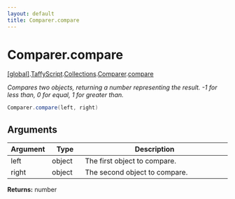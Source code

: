 ```yaml
---
layout: default
title: Comparer.compare
---
```


# Comparer.compare

[\[global\]]({{site.baseurl}}/docs/).[TaffyScript]({{site.baseurl}}/docs/TaffyScript/).[Collections]({{site.baseurl}}/docs/TaffyScript/Collections/).[Comparer]({{site.baseurl}}/docs/TaffyScript/Collections/Comparer/).[compare]({{site.baseurl}}/docs/TaffyScript/Collections/Comparer/compare/)

_Compares two objects, returning a number representing the result. -1 for less than, 0 for equal, 1 for greater than._

```cs
Comparer.compare(left, right)
```

## Arguments

<table>
  <col width="15%">
  <col width="15%">
  <thead>
    <tr>
      <th>Argument</th>
      <th>Type</th>
      <th>Description</th>
    </tr>
  </thead>
  <tbody>
    <tr>
      <td>left</td>
      <td>object</td>
      <td>The first object to compare.</td>
    </tr>
    <tr>
      <td>right</td>
      <td>object</td>
      <td>The second object to compare.</td>
    </tr>
  </tbody>
</table>

**Returns:** number
